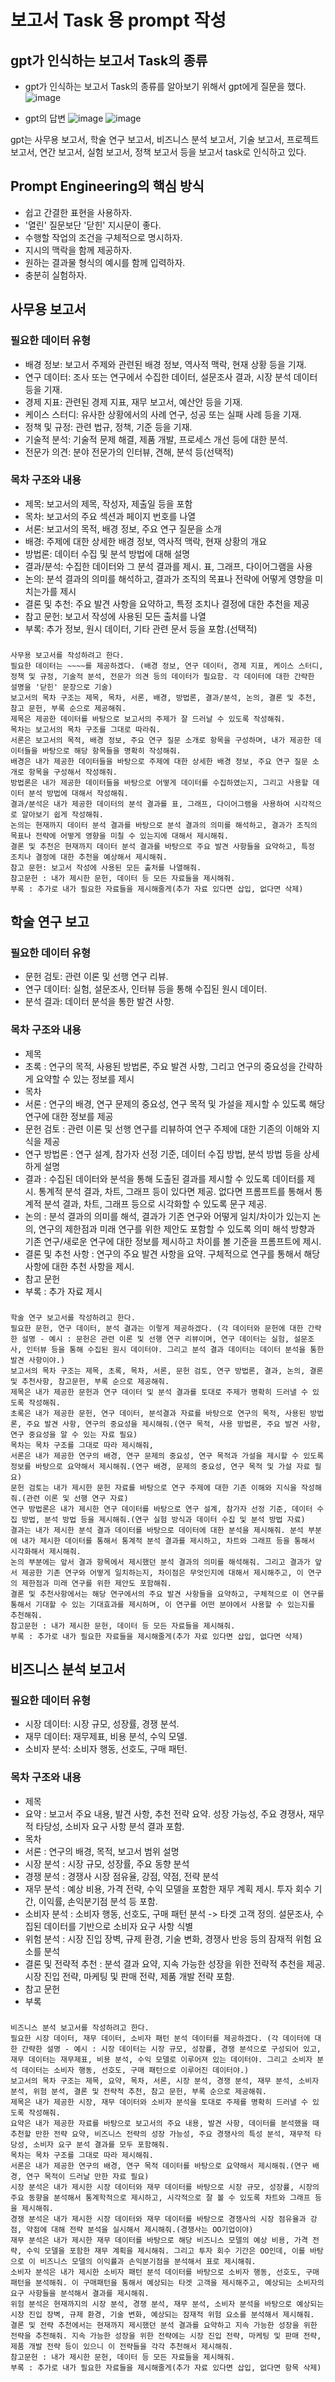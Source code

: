 # 보고서 Task 용 prompt 작성

## gpt가 인식하는 보고서 Task의 종류

- gpt가 인식하는 보고서 Task의 종류를 알아보기 위해서 gpt에게 질문을 했다.
![image](https://github.com/LEE-hyeon0771/LLM_study/assets/84756586/a272ea30-c412-4506-8e35-60e2c7d4f6a9)

- gpt의 답변
![image](https://github.com/LEE-hyeon0771/LLM_study/assets/84756586/b0ba22fd-1993-4cb4-a35f-e946d5d00ac2)
![image](https://github.com/LEE-hyeon0771/LLM_study/assets/84756586/4e89c53b-2d79-4484-bcb0-3f80c31ef89e)

gpt는 사무용 보고서, 학술 연구 보고서, 비즈니스 분석 보고서, 기술 보고서, 프로젝트 보고서, 연간 보고서, 실험 보고서, 정책 보고서 등을 보고서 task로 인식하고 있다.


## Prompt Engineering의 핵심 방식
- 쉽고 간결한 표현을 사용하자.
- '열린' 질문보단 '닫힌' 지시문이 좋다.
- 수행할 작업의 조건을 구체적으로 명시하자.
- 지시의 맥락을 함께 제공하자.
- 원하는 결과물 형식의 예시를 함께 입력하자.
- 충분히 실험하자.


## 사무용 보고서
### 필요한 데이터 유형
- 배경 정보: 보고서 주제와 관련된 배경 정보, 역사적 맥락, 현재 상황 등을 기재.
- 연구 데이터: 조사 또는 연구에서 수집한 데이터, 설문조사 결과, 시장 분석 데이터 등을 기재.
- 경제 지표: 관련된 경제 지표, 재무 보고서, 예산안 등을 기재.
- 케이스 스터디: 유사한 상황에서의 사례 연구, 성공 또는 실패 사례 등을 기재.
- 정책 및 규정: 관련 법규, 정책, 기준 등을 기재.
- 기술적 분석: 기술적 문제 해결, 제품 개발, 프로세스 개선 등에 대한 분석.
- 전문가 의견: 분야 전문가의 인터뷰, 견해, 분석 등(선택적)

### 목차 구조와 내용
- 제목: 보고서의 제목, 작성자, 제출일 등을 포함
- 목차: 보고서의 주요 섹션과 페이지 번호를 나열
- 서론: 보고서의 목적, 배경 정보, 주요 연구 질문을 소개
- 배경: 주제에 대한 상세한 배경 정보, 역사적 맥락, 현재 상황의 개요
- 방법론: 데이터 수집 및 분석 방법에 대해 설명
- 결과/분석: 수집한 데이터와 그 분석 결과를 제시. 표, 그래프, 다이어그램을 사용
- 논의: 분석 결과의 의미를 해석하고, 결과가 조직의 목표나 전략에 어떻게 영향을 미치는가를 제시
- 결론 및 추천: 주요 발견 사항을 요약하고, 특정 조치나 결정에 대한 추천을 제공
- 참고 문헌: 보고서 작성에 사용된 모든 출처를 나열
- 부록: 추가 정보, 원시 데이터, 기타 관련 문서 등을 포함.(선택적)

### <Prompt>
```
사무용 보고서를 작성하려고 한다.
필요한 데이터는 ~~~~를 제공하겠다. (배경 정보, 연구 데이터, 경제 지표, 케이스 스터디, 정책 및 규정, 기술적 분석, 전문가 의견 등의 데이터가 필요함. 각 데이터에 대한 간략한 설명을 '닫힌' 문장으로 기술)
보고서의 목차 구조는 제목, 목차, 서론, 배경, 방법론, 결과/분석, 논의, 결론 및 추천, 참고 문헌, 부록 순으로 제공해줘.
제목은 제공한 데이터를 바탕으로 보고서의 주제가 잘 드러날 수 있도록 작성해줘.
목차는 보고서의 목차 구조를 그대로 따라줘.
서론은 보고서의 목적, 배경 정보, 주요 연구 질문 소개로 항목을 구성하며, 내가 제공한 데이터들을 바탕으로 해당 항목들을 명확히 작성해줘.
배경은 내가 제공한 데이터들을 바탕으로 주제에 대한 상세한 배경 정보, 주요 연구 질문 소개로 항목을 구성해서 작성해줘.
방법론은 내가 제공한 데이터들을 바탕으로 어떻게 데이터를 수집하였는지, 그리고 사용할 데이터 분석 방법에 대해서 작성해줘.
결과/분석은 내가 제공한 데이터의 분석 결과를 표, 그래프, 다이어그램을 사용하여 시각적으로 알아보기 쉽게 작성해줘.
논의는 현재까지 데이터 분석 결과를 바탕으로 분석 결과의 의미를 해석하고, 결과가 조직의 목표나 전략에 어떻게 영향을 미칠 수 있는지에 대해서 제시해줘.
결론 및 추천은 현재까지 데이터 분석 결과를 바탕으로 주요 발견 사항들을 요약하고, 특정 조치나 결정에 대한 추천을 예상해서 제시해줘.
참고 문헌: 보고서 작성에 사용된 모든 출처를 나열해줘.
참고문헌 : 내가 제시한 문헌, 데이터 등 모든 자료들을 제시해줘.
부록 : 추가로 내가 필요한 자료들을 제시해줄게(추가 자료 있다면 삽입, 없다면 삭제)
```


## 학술 연구 보고
### 필요한 데이터 유형
- 문헌 검토: 관련 이론 및 선행 연구 리뷰.
- 연구 데이터: 실험, 설문조사, 인터뷰 등을 통해 수집된 원시 데이터.
- 분석 결과: 데이터 분석을 통한 발견 사항.

### 목차 구조와 내용
- 제목
- 초록 : 연구의 목적, 사용된 방법론, 주요 발견 사항, 그리고 연구의 중요성을 간략하게 요약할 수 있는 정보를 제시
- 목차
- 서론 : 연구의 배경, 연구 문제의 중요성, 연구 목적 및 가설을 제시할 수 있도록 해당 연구에 대한 정보를 제공
- 문헌 검토 : 관련 이론 및 선행 연구를 리뷰하여 연구 주제에 대한 기존의 이해와 지식을 제공
- 연구 방법론 : 연구 설계, 참가자 선정 기준, 데이터 수집 방법, 분석 방법 등을 상세하게 설명
- 결과 : 수집된 데이터와 분석을 통해 도출된 결과를 제시할 수 있도록 데이터를 제시. 통계적 분석 결과, 차트, 그래프 등이 있다면 제공. 없다면 프롬프트를 통해서 통계적 분석 결과, 차트, 그래프 등으로 시각화할 수 있도록 문구 제공.
- 논의 : 분석 결과의 의미를 해석, 결과가 기존 연구와 어떻게 일치/차이가 있는지 논의, 연구의 제한점과 미래 연구를 위한 제안도 포함할 수 있도록 의미 해석 방향과 기존 연구/새로운 연구에 대한 정보를 제시하고 차이를 볼 기준을 프롬프트에 제시.
- 결론 및 추천 사항 : 연구의 주요 발견 사항을 요약. 구체적으로 연구를 통해서 해당 사항에 대한 추천 사항을 제시.
- 참고 문헌
- 부록 : 추가 자료 제시

### <Prompt>
```
학술 연구 보고서를 작성하려고 한다.
필요한 문헌, 연구 데이터, 분석 결과는 이렇게 제공하겠다. (각 데이터와 문헌에 대한 간략한 설명 - 예시 : 문헌은 관련 이론 및 선행 연구 리뷰이며, 연구 데이터는 실험, 설문조사, 인터뷰 등을 통해 수집된 원시 데이터야. 그리고 분석 결과 데이터는 데이터 분석을 통한 발견 사항이야.)
보고서의 목차 구조는 제목, 초록, 목차, 서론, 문헌 검토, 연구 방법론, 결과, 논의, 결론 및 추천사항, 참고문헌, 부록 순으로 제공해줘.
제목은 내가 제공한 문헌과 연구 데이터 및 분석 결과를 토대로 주제가 명확히 드러낼 수 있도록 작성해줘.
초록은 내가 제공한 문헌, 연구 데이터, 분석결과 자료를 바탕으로 연구의 목적, 사용된 방법론, 주요 발견 사항, 연구의 중요성을 제시해줘.(연구 목적, 사용 방법론, 주요 발견 사항, 연구 중요성을 알 수 있는 자료 필요)
목차는 목차 구조를 그대로 따라 제시해줘,
서론은 내가 제공한 연구의 배경, 연구 문제의 중요성, 연구 목적과 가설을 제시할 수 있도록 정보를 바탕으로 요약해서 제시해줘.(연구 배경, 문제의 중요성, 연구 목적 및 가설 자료 필요)
문헌 검토는 내가 제시한 문헌 자료를 바탕으로 연구 주제에 대한 기존 이해와 지식을 작성해줘.(관련 이론 및 선행 연구 자료) 
연구 방법론은 내가 제시한 연구 데이터를 바탕으로 연구 설계, 참가자 선정 기준, 데이터 수집 방법, 분석 방법 등을 제시해줘.(연구 실험 방식과 데이터 수집 및 분석 방법 자료)
결과는 내가 제시한 분석 결과 데이터를 바탕으로 데이터에 대한 분석을 제시해줘. 분석 부분에 내가 제시한 데이터를 통해서 통계적 분석 결과를 제시하고, 차트와 그래프 등을 통해서 시각화해서 제시해줘.
논의 부분에는 앞서 결과 항목에서 제시했던 분석 결과의 의미를 해석해줘. 그리고 결과가 앞서 제공한 기존 연구와 어떻게 일치하는지, 차이점은 무엇인지에 대해서 제시해주고, 이 연구의 제한점과 미래 연구를 위한 제안도 포함해줘.
결론 및 추천사항에서는 해당 연구에서의 주요 발견 사항들을 요약하고, 구체적으로 이 연구를 통해서 기대할 수 있는 기대효과를 제시하며, 이 연구를 어떤 분야에서 사용할 수 있는지를 추천해줘.
참고문헌 : 내가 제시한 문헌, 데이터 등 모든 자료들을 제시해줘.
부록 : 추가로 내가 필요한 자료들을 제시해줄게(추가 자료 있다면 삽입, 없다면 삭제)
```

## 비즈니스 분석 보고서
### 필요한 데이터 유형
- 시장 데이터: 시장 규모, 성장률, 경쟁 분석.
- 재무 데이터: 재무제표, 비용 분석, 수익 모델.
- 소비자 분석: 소비자 행동, 선호도, 구매 패턴.

### 목차 구조와 내용
- 제목
- 요약 : 보고서 주요 내용, 발견 사항, 추천 전략 요약. 성장 가능성, 주요 경쟁사, 재무적 타당성, 소비자 요구 사항 분석 결과 포함.
- 목차
- 서론 : 연구의 배경, 목적, 보고서 범위 설명
- 시장 분석 : 시장 규모, 성장률, 주요 동향 분석
- 경쟁 분석 : 경쟁사 시장 점유율, 강점, 약점, 전략 분석
- 재무 분석 : 예상 비용, 가격 전략, 수익 모델을 포함한 재무 계획 제시. 투자 회수 기간, 이익률, 손익분기점 분석 등 포함.
- 소비자 분석 : 소비자 행동, 선호도, 구매 패턴 분석 -> 타겟 고객 정의. 설문조사, 수집된 데이터를 기반으로 소비자 요구 사항 식별
- 위험 분석 : 시장 진입 장벽, 규제 환경, 기술 변화, 경쟁사 반응 등의 잠재적 위험 요소를 분석
- 결론 및 전략적 추천 : 분석 결과 요약, 지속 가능한 성장을 위한 전략적 추천을 제공. 시장 진입 전략, 마케팅 및 판매 전략, 제품 개발 전략 포함.
- 참고 문헌
- 부록

### <Prompt>
```
비즈니스 분석 보고서를 작성하려고 한다.
필요한 시장 데이터, 재무 데이터, 소비자 패턴 분석 데이터를 제공하겠다. (각 데이터에 대한 간략한 설명 - 예시 : 시장 데이터는 시장 규모, 성장률, 경쟁 분석으로 구성되어 있고, 재무 데이터는 재무제표, 비용 분석, 수익 모델로 이루어져 있는 데이터야. 그리고 소비자 분석 데이터는 소비자 행동, 선호도, 구매 패턴으로 이루어진 데이터야.)
보고서의 목차 구조는 제목, 요약, 목차, 서론, 시장 분석, 경쟁 분석, 재무 분석, 소비자 분석, 위험 분석, 결론 및 전략적 추천, 참고 문헌, 부록 순으로 제공해줘.
제목은 내가 제공한 시장, 재무 데이터와 소비자 분석을 토대로 주제를 명확히 드러낼 수 있도록 작성해줘.
요약은 내가 제공한 자료를 바탕으로 보고서의 주요 내용, 발견 사항, 데이터를 분석했을 때 추천할 만한 전략 요약, 비즈니스 전략의 성장 가능성, 주요 경쟁사의 특성 분석, 재무적 타당성, 소비자 요구 분석 결과를 모두 포함해줘.
목차는 목차 구조를 그대로 따라 제시해줘.
서론은 내가 제공한 연구의 배경, 연구 목적 데이터를 바탕으로 요약해서 제시해줘.(연구 배경, 연구 목적이 드러날 만한 자료 필요)
시장 분석은 내가 제시한 시장 데이터와 재무 데이터를 바탕으로 시장 규모, 성장률, 시장의 주요 동향을 분석해서 통계학적으로 제시하고, 시각적으로 잘 볼 수 있도록 차트와 그래프 등을 제시해줘.
경쟁 분석은 내가 제시한 시장 데이터와 재무 데이터를 바탕으로 경쟁사의 시장 점유율과 강점, 약점에 대해 전략 분석을 실시해서 제시해줘.(경쟁사는 OO기업이야)
재무 분석은 내가 제시한 재무 데이터를 바탕으로 해당 비즈니스 모델의 예상 비용, 가격 전략, 수익 모델을 포함한 재무 계획을 제시해줘. 그리고 투자 회수 기간은 OO인데, 이를 바탕으로 이 비즈니스 모델의 이익률과 손익분기점을 분석해서 표로 제시해줘.
소비자 분석은 내가 제시한 소비자 패턴 분석 데이터를 바탕으로 소비자 행동, 선호도, 구매 패턴을 분석해줘. 이 구매패턴을 통해서 예상되는 타겟 고객을 제시해주고, 예상되는 소비자의 요구 사항들을 분석해서 결과를 제시해줘.
위험 분석은 현재까지의 시장 분석, 경쟁 분석, 재무 분석, 소비자 분석을 바탕으로 예상되는 시장 진입 장벽, 규제 환경, 기술 변화, 예상되는 잠재적 위험 요소를 분석해서 제시해줘.
결론 및 전략 추천에서는 현재까지 제시했던 분석 결과를 요약하고 지속 가능한 성장을 위한 전략을 추천해줘. 지속 가능한 성장을 위한 전략에는 시장 진입 전략, 마케팅 및 판매 전략, 제품 개발 전략 등이 있으니 이 전략들을 각각 추천해서 제시해줘.
참고문헌 : 내가 제시한 문헌, 데이터 등 모든 자료들을 제시해줘.
부록 : 추가로 내가 필요한 자료들을 제시해줄게(추가 자료 있다면 삽입, 없다면 항목 삭제)
```

